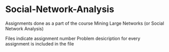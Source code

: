 # Social-Network-Analysis
Assignments done as a part of the course Mining Large Networks (or Social Network Analysis)

Files indicate assignment number
Problem desicription for every assignment is included in the file
